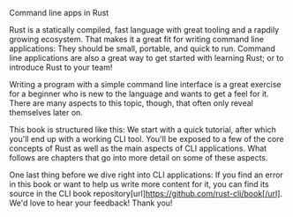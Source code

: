 Command line apps in Rust

Rust is a statically compiled, fast language with great tooling and a rapdily
growing ecosystem. That makes it a great fit for writing command line applications:
They should be small, portable, and quick to run. Command line applications are
also a great way to get started with learning Rust; or to introduce Rust to your
team!

Writing a program with a simple command line interface is a great exercise for a
beginner who is new to the language and wants to get a feel for it. There are
many aspects to this topic, though, that often only reveal themselves later on.

This book is structured like this: We start with a quick tutorial, after
which you'll end up with a working CLI tool. You'll be exposed to a few of the
core concepts of Rust as well as the main aspects of CLI applications. What
follows are chapters that go into more detail on some of these aspects.

One last thing before we dive right into CLI applications: If you find an error
in this book or want to help us write more content for it, you can find its
source in the CLI book repository[url]https://github.com/rust-cli/book[/url].
We'd love to hear your feedback! Thank you!
